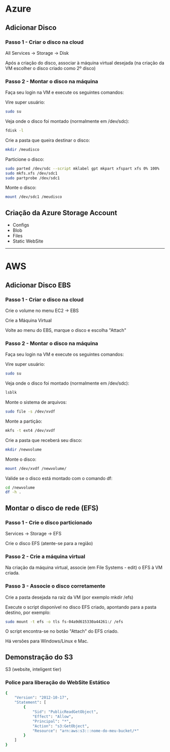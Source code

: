 # Azure

## Adicionar Disco

### Passo 1 - Criar o disco na cloud 

All Services -> Storage -> Disk

Após a criação do disco, associar à máquina virtual desejada (na criação da VM escolher o disco criado como 2º disco)


### Passo 2 - Montar o disco na máquina

Faça seu login na VM e execute os seguintes comandos:

Vire super usuário: 

```bash
sudo su
```

Veja onde o disco foi montado (normalmente em /dev/sdc):

```bash
fdisk -l
```

Crie a pasta que queira destinar o disco:

```bash
mkdir /meudisco
```

Particione o disco:

```bash
sudo parted /dev/sdc --script mklabel gpt mkpart xfspart xfs 0% 100%
sudo mkfs.xfs /dev/sdc1
sudo partprobe /dev/sdc1
```

Monte o disco:

```bash
mount /dev/sdc1 /meudisco
```

## Criação da Azure Storage Account

- Configs
- Blob
- Files
- Static WebSite

----

# AWS

## Adicionar Disco EBS

### Passo 1 - Criar o disco na cloud 

Crie o volume no menu EC2 -> EBS

Crie a Máquina Virtual

Volte ao menu do EBS, marque o disco e escolha "Attach"


### Passo 2 - Montar o disco na máquina

Faça seu login na VM e execute os seguintes comandos:

Vire super usuário: 

```bash
sudo su
```

Veja onde o disco foi montado (normalmente em /dev/sdc):

```bash
lsblk
```

Monte o sistema de arquivos:

```bash
sudo file -s /dev/xvdf
```

Monte a partição:

```bash
mkfs -t ext4 /dev/xvdf
```

Crie a pasta que receberá seu disco:

```bash
mkdir /newvolume
```

Monte o disco:

```bash
mount /dev/xvdf /newvolume/
```

Valide se o disco está montado com o comando df:

```bash
cd /newvolume
df -h .
```

## Montar o disco de rede (EFS)

### Passo 1 - Crie o disco particionado

Services -> Storage -> EFS

Crie o disco EFS (atente-se para a região)

### Passo 2 - Crie a máquina virtual

Na criação da máquina virtual, associe (em File Systems - edit) o EFS à VM criada.


### Passo 3 - Associe o disco corretamente

Crie a pasta desejada na raíz da VM (por exemplo mkdir /efs)

Execute o script disponível no disco EFS criado, apontando para a pasta destino, por exemplo:

```bash
sudo mount -t efs -o tls fs-04a9d615330a44261:/ /efs
```

O script encontra-se no botão "Attach" do EFS criado.

Há versões para Windows/Linux e Mac.


## Demonstração do S3

S3 (website, inteligent tier)


### Police para liberação do WebSite Estático

```bash
{
    "Version": "2012-10-17",
    "Statement": [
        {
            "Sid": "PublicReadGetObject",
            "Effect": "Allow",
            "Principal": "*",
            "Action": "s3:GetObject",
            "Resource": "arn:aws:s3:::nome-do-meu-bucket/*"
        }
    ]
}
```